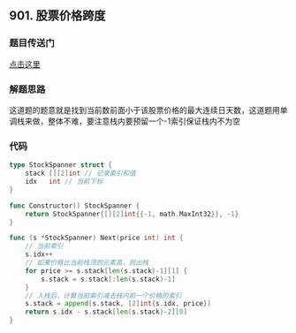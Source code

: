 ## 901. 股票价格跨度

### 题目传送门

[点击这里](https://leetcode.cn/problems/online-stock-span/)

### 解题思路

这道题的题意就是找到当前数前面小于该股票价格的最大连续日天数，这道题用单调栈来做，整体不难，要注意栈内要预留一个-1索引保证栈内不为空

### 代码

```go
type StockSpanner struct {
    stack [][2]int // 记录索引和值
    idx   int // 当前下标
}

func Constructor() StockSpanner {
    return StockSpanner{[][2]int{{-1, math.MaxInt32}}, -1}
}

func (s *StockSpanner) Next(price int) int {
	// 当前索引
    s.idx++
	// 如果价格比当前栈顶的元素高，则出栈
    for price >= s.stack[len(s.stack)-1][1] {
        s.stack = s.stack[:len(s.stack)-1]
    }
	// 入栈后，计算当前索引减去栈内前一个价格的索引
    s.stack = append(s.stack, [2]int{s.idx, price})
    return s.idx - s.stack[len(s.stack)-2][0]
}

```
